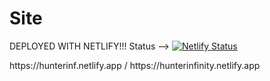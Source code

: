 # Site

DEPLOYED WITH NETLIFY!!! Status --> [![Netlify Status](https://api.netlify.com/api/v1/badges/9520f30b-45e2-4aca-af52-e871d01e8eee/deploy-status)](https://app.netlify.com/sites/hunterinf/deploys)
<p>https://hunterinf.netlify.app / https://hunterinfinity.netlify.app</p>
